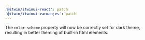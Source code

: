 ```yaml
---
'@itwin/itwinui-react': patch
'@itwin/itwinui-varoan;es': patch
---
```


The `color-scheme` property will now be correctly set for dark theme, resulting in better theming of built-in html elements.
